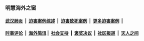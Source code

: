 
### 明慧海外之窗

####  [武汉肺炎](indexes/365.md?t=06100701) &nbsp;|&nbsp;  [迫害案例综述](indexes/328.md?t=06100701) &nbsp;|&nbsp; [迫害致死案例](indexes/277.md?t=06100701)  &nbsp;|&nbsp; [更多迫害案例](indexes/81.md?t=06100701)  &nbsp;|&nbsp; 
####  [时事评论](indexes/19.md?t=06100701) &nbsp;|&nbsp; [海外简讯](indexes/245.md?t=06100701)&nbsp;|&nbsp;  [社会支持](indexes/140.md?t=06100701) &nbsp;|&nbsp; [褒奖决议](indexes/282.md?t=06100701) &nbsp;|&nbsp; [社区报道](indexes/91.md?t=06100701)  &nbsp;|&nbsp; [天人之间](indexes/78.md?t=06100701) 

